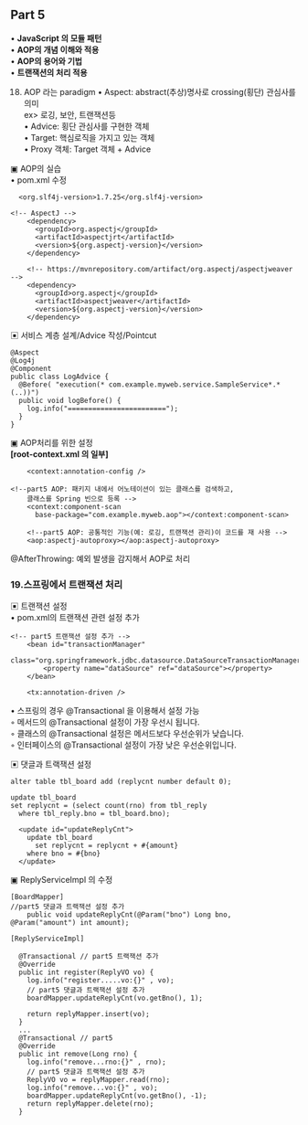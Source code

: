 ## Part 5
• **JavaScript 의 모듈 패턴**    
• **AOP의 개념 이해와 적용**    
• **AOP의 용어와 기법**  
• **트랜잭션의 처리 적용**  

18. AOP 라는 paradigm
    • Aspect: abstract(추상)명사로 crossing(횡단) 관심사를 의미  
    ex> 로깅, 보안, 트랜잭션등  
    • Advice: 횡단 관심사를 구현한 객체  
    • Target: 핵심로직을 가지고 있는 객체   
    • Proxy 객체: Target 객체 + Advice

▣ AOP의 실습  
• pom.xml 수정

```
  <org.slf4j-version>1.7.25</org.slf4j-version>

<!-- AspectJ -->
    <dependency>
      <groupId>org.aspectj</groupId>
      <artifactId>aspectjrt</artifactId>
      <version>${org.aspectj-version}</version>
    </dependency>

    <!-- https://mvnrepository.com/artifact/org.aspectj/aspectjweaver -->
    <dependency>
      <groupId>org.aspectj</groupId>
      <artifactId>aspectjweaver</artifactId>
      <version>${org.aspectj-version}</version>
    </dependency>
```
▣ 서비스 계층 설계/Advice 작성/Pointcut

```
@Aspect
@Log4j
@Component
public class LogAdvice {
  @Before( "execution(* com.example.myweb.service.SampleService*.*(..))")
  public void logBefore() {
    log.info("========================");
  }  
}
```
▣ AOP처리를 위한 설정  
**[root-context.xml 의 일부]**
```
    <context:annotation-config />

<!--part5 AOP: 패키지 내에서 어노테이션이 있는 클래스를 검색하고, 
    클래스를 Spring 빈으로 등록 -->
    <context:component-scan 
      base-package="com.example.myweb.aop"></context:component-scan>

    <!--part5 AOP: 공통적인 기능(예: 로깅, 트랜잭션 관리)이 코드를 재 사용 -->
    <aop:aspectj-autoproxy></aop:aspectj-autoproxy>
```
@AfterThrowing: 예외 발생을 감지해서 AOP로 처리

### 19.스프링에서 트랜잭션 처리

▣ 트랜잭션 설정   
• pom.xml의 트랜잭션 관련 설정 추가
```
<!-- part5 트랜잭션 설정 추가 -->
    <bean id="transactionManager"
        class="org.springframework.jdbc.datasource.DataSourceTransactionManager">
        <property name="dataSource" ref="dataSource"></property>
    </bean>

    <tx:annotation-driven />
```    

• 스프링의 경우 @Transactional 을 이용해서 설정 가능   
  ◦ 메서드의 @Transactional 설정이 가장 우선시 됩니다.   
  ◦ 클래스의 @Transactional 설정은 메서드보다 우선순위가 낮습니다.   
  ◦ 인터페이스의 @Transactional 설정이 가장 낮은 우선순위입니다.

▣ 댓글과 트랙잭션 설정

```
alter table tbl_board add (replycnt number default 0);

update tbl_board 
set replycnt = (select count(rno) from tbl_reply 
  where tbl_reply.bno = tbl_board.bno);  
```
```
  <update id="updateReplyCnt">
    update tbl_board 
      set replycnt = replycnt + #{amount} 
    where bno = #{bno}
  </update>
```
▣ ReplyServiceImpl 의 수정

```
[BoardMapper]
//part5 댓글과 트랙잭션 설정 추가
	public void updateReplyCnt(@Param("bno") Long bno, @Param("amount") int amount);
  
[ReplyServiceImpl]

  @Transactional // part5 트랙잭션 추가
  @Override
  public int register(ReplyVO vo) {
    log.info("register.....vo:{}" , vo);
    // part5 댓글과 트랙잭션 설정 추가
    boardMapper.updateReplyCnt(vo.getBno(), 1);

    return replyMapper.insert(vo);
  }
  ...
  @Transactional // part5
  @Override
  public int remove(Long rno) {
    log.info("remove...rno:{}" , rno);
    // part5 댓글과 트랙잭션 설정 추가
    ReplyVO vo = replyMapper.read(rno);
    log.info("remove...vo:{}" , vo);
    boardMapper.updateReplyCnt(vo.getBno(), -1);
    return replyMapper.delete(rno);
  }
```

